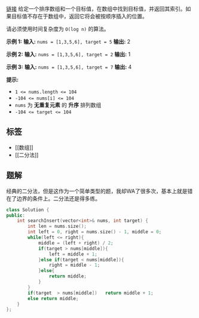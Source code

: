 [链接](https://leetcode.cn/problems/search-insert-position/)
给定一个排序数组和一个目标值，在数组中找到目标值，并返回其索引。如果目标值不存在于数组中，返回它将会被按顺序插入的位置。

请必须使用时间复杂度为 `O(log n)` 的算法。

**示例 1:**
**输入:** `nums = [1,3,5,6], target = 5`
**输出:** 2

**示例 2:**
**输入:** `nums = [1,3,5,6], target = 2`
**输出:** 1

**示例 3:**
**输入:** `nums = [1,3,5,6], target = 7`
**输出:** 4

**提示:**
- `1 <= nums.length <= 104`
- `-104 <= nums[i] <= 104`
- `nums` 为 **无重复元素** 的 **升序** 排列数组
- `-104 <= target <= 104`

## 标签

- [[数组]]
- [[二分法]]

## 题解

经典的二分法，但是这作为一个简单类型的题，我却WA了很多次，基本上就是错在了边界的条件上。二分法还是得多练。

```cpp
class Solution {
public:
    int searchInsert(vector<int>& nums, int target) {
        int len = nums.size();
        int left = 0, right = nums.size() - 1, middle = 0;
        while(left <= right){
            middle = (left + right) / 2;
            if(target > nums[middle]){
                left = middle + 1;
            }else if(target < nums[middle]){
                right = middle - 1;
            }else{
                return middle;
            }
        }
        if(target  > nums[middle])   return middle + 1;
        else return middle;
    }
};
```
